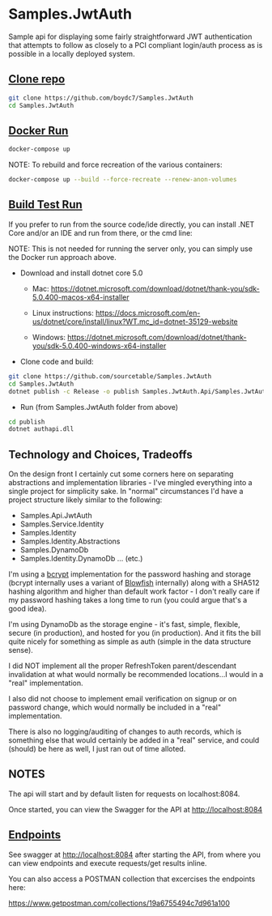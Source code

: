 # Samples.JwtAuth
Sample api for displaying some fairly straightforward JWT authentication that attempts to follow as closely to a PCI compliant login/auth process as is possible in a locally deployed system.

## [Clone repo](#clone-repo)

```bash
git clone https://github.com/boydc7/Samples.JwtAuth
cd Samples.JwtAuth
```

## [Docker Run](#docker-run)
```bash
docker-compose up
```

NOTE: To rebuild and force recreation of the various containers:
```bash
docker-compose up --build --force-recreate --renew-anon-volumes
```

## [Build Test Run](#build-test-run)
If you prefer to run from the source code/ide directly, you can install .NET Core and/or an IDE and run from there, or the cmd line:

NOTE: This is not needed for running the server only, you can simply use the Docker run approach above.

* Download and install dotnet core 5.0
  * Mac: <https://dotnet.microsoft.com/download/dotnet/thank-you/sdk-5.0.400-macos-x64-installer>

  * Linux instructions: <https://docs.microsoft.com/en-us/dotnet/core/install/linux?WT.mc_id=dotnet-35129-website>

  * Windows: <https://dotnet.microsoft.com/download/dotnet/thank-you/sdk-5.0.400-windows-x64-installer>

* Clone code and build:
```bash
git clone https://github.com/sourcetable/Samples.JwtAuth
cd Samples.JwtAuth
dotnet publish -c Release -o publish Samples.JwtAuth.Api/Samples.JwtAuth.Api.csproj
```
* Run (from Samples.JwtAuth folder from above)
```bash
cd publish
dotnet authapi.dll
```

## Technology and Choices, Tradeoffs

On the design front I certainly cut some corners here on separating abstractions and implementation libraries - I've
mingled everything into a single project for simplicity sake. In "normal" circumstances I'd have a project structure
likely similar to the following:

* Samples.Api.JwtAuth
* Samples.Service.Identity
* Samples.Identity
* Samples.Identity.Abstractions
* Samples.DynamoDb
* Samples.Identity.DynamoDb ... (etc.)

I'm using a [bcrypt](https://en.wikipedia.org/wiki/Bcrypt) implementation for the password hashing and storage (bcrypt internally uses a variant of [Blowfish](https://en.wikipedia.org/wiki/Blowfish_(cipher)) internally) along with a SHA512 hashing algorithm and higher than default work factor - I don't really care if my password hashing takes a long time to run (you could argue that's a good idea).

I'm using DynamoDb as the storage engine - it's fast, simple, flexible, secure (in production), and hosted for you (in production). And it fits the bill quite nicely for something as simple as auth (simple in the data structure sense).

I did NOT implement all the proper RefreshToken parent/descendant invalidation at what would normally be recommended locations...I would in a "real" implementation.

I also did not choose to implement email verification on signup or on password change, which would normally be included in a "real" implementation.

There is also no logging/auditing of changes to auth records, which is something else that would certainly be added in a "real" service, and could (should) be here as well, I just ran out of time alloted.

## NOTES

The api will start and by default listen for requests on localhost:8084.

Once started, you can view the Swagger for the API at <http://localhost:8084>

## [Endpoints](#endpoints)

See swagger at <http://localhost:8084> after starting the API, from where you can view endpoints and execute requests/get results inline.

You can also access a POSTMAN collection that excercises the endpoints here:

<https://www.getpostman.com/collections/19a6755494c7d961a100>
